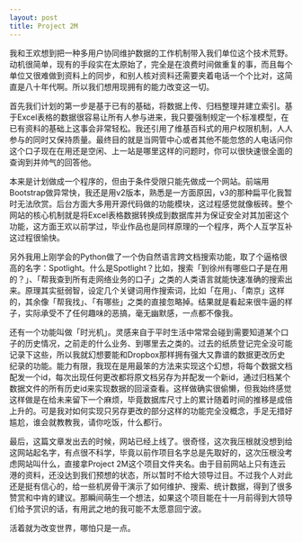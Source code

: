 ```yaml
---
layout: post
title: Project 2M
---
```

我和王欢想到把一种多用户协同维护数据的工作机制带入我们单位这个技术荒野。动机很简单，现有的手段实在太原始了，完全是在浪费时间做重复的事，而且每个单位又很难做到资料上的同步，和别人核对资料还需要夹着电话一个个比对，这简直是八十年代啊。所以我们想用现拥有的能力改变这一切。

首先我们计划的第一步是基于已有的基础，将数据上传、归档整理并建立索引。基于Excel表格的数据很容易让所有人参与进来，我只要强制规定一个标准模型，在已有资料的基础上这事会非常轻松。我还引用了维基百科式的用户权限机制，人人参与的同时又保持质量。最终目的就是当网管中心或者其他不能忽悠的人电话问你这个口子现在在用还是空闲、上一站是哪里这样的问题时，你可以很快速很全面的查询到并帅气的回答他。

本来是计划做成一个程序的，但由于条件受限只能先做成一个网站。前端用Bootstrap做异常快，我还是用v2版本，熟悉是一方面原因，v3的那种扁平化我暂时无法欣赏。后台方面大多用开源代码做的功能模块，这过程感觉就像板砖。整个网站的核心机制就是将Excel表格数据转换成到数据库并为保证安全对其加密这个功能，这方面王欢以前学过，毕业作品也是同样原理的一个程序，两个人互学互补这过程很愉快。

另外我用上刚学会的Python做了一个伪自然语言跨文档搜索功能，取了个逼格很高的名字：Spotlight。什么是Spotlight？比如，搜索「到徐州有哪些口子是在用的？」、「帮我查到所有走网络业务的口子」之类的人类语言就能快速准确的搜索出来。原理其实挺弱智，设定几个关键词用作搜索词，比如「在用」、「南京」这样的，其余像「帮我找」、「有哪些」之类的直接忽略掉。结果就是看起来很牛逼的样子，实际承受不了任何趣味的恶搞，毫无幽默感，一点都不像我。

还有一个功能叫做「时光机」。灵感来自于平时生活中常常会碰到需要知道某个口子的历史情况，之前走的什么业务、到哪里去之类的。过去的纸质登记完全没可能记录下这些，所以我就幻想要能和Dropbox那样拥有强大又靠谱的数据更改历史纪录的功能。能力有限，我现在是用最笨的方法来实现这个幻想，将每个数据文档配发一个id，每次出现任何更改都将原文档另存为并配发一个新id，通过归档某个数据文件的所有历史id来实现数据的回滚查看。这样做确实很偷懒，但我始终感觉这样做是在给未来留下一个麻烦，毕竟数据库尺寸上的累计随着时间的推移是成倍上升的。可是我对如何实现只另存更改的部分这样的功能完全没概念，手足无措好尴尬，谁会就教教我，请你吃饭，什么都行。

最后，这篇文章发出去的时候，网站已经上线了。很奇怪，这次我压根就没想到给这网站起名字，有点很不科学，毕竟以前作项目名字总是先取好的，这次压根没考虑网站叫什么，直接拿Project 2M这个项目文件夹名。由于目前网站上只有连云港的资料，还没达到我们预想的状态，所以暂时不给大领导过目。不过我个人对此还是挺有信心的，给一些机房骨干演示了如何维护、搜索、统计数据，得到了很多赞赏和中肯的建议。那瞬间萌生一个想法，如果这个项目能在十一月前得到大领导们给予赏识的话，有用武之地的我可能不太愿意回宁波。

活着就为改变世界，哪怕只是一点。